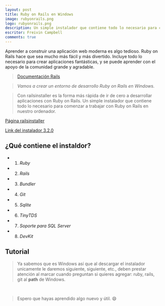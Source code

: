 ```yaml
---
layout: post
title: Ruby on Rails en Windows
image: rubyonrails.png
logo: rubyonrails.png
description: Un simple instalador que contiene todo lo necesario para comenzar a trabajar con Ruby on Rails en nuestro ordenador.
escritor: Freivin Campbell
comments: true
---
```



<!-- letra capital  -->

<p class="intro"><span class="dropcap">A</span>prender a construir una aplicación web moderna es algo tedioso. Ruby on Rails hace que sea mucho más fácil y más divertido. Incluye todo lo necesario para crear aplicaciones fantásticas, y se puede aprender con el apoyo de la comunidad grande y agradable.</p>

>[Documentación Rails](http://guides.rubyonrails.org/)

>_Vamos a crear un entorno de desarrollo Ruby on Rails en Windows._

>Con railsinstaller es la forma más rápida de ir de cero a desarrollar aplicaciones con Ruby on Rails. Un simple instalador que contiene todo lo necesario para comenzar a trabajar con Ruby on Rails en nuestro ordenador.

[Página railsinstaller](http://railsinstaller.org/)

[Link del instalador 3.2.0 ](https://s3.amazonaws.com/railsinstaller/Windows/railsinstaller-3.2.0.exe)

## ¿Qué contiene el instaldor?

* 1. _Ruby_
* 2. _Rails_
* 3. _Bundler_
* 4. _Git_
* 5. _Sqlite_
* 6. _TinyTDS_
* 7. _Soporte para SQL Server_
* 8. _DevKit_

## Tutorial

>Ya sabemos que es Windows así que al descargar el instalador unicamente le daremos siguiente, siguiente, etc., deben prestar atención al marcar cuando preguntan si quieres agregar: ruby, rails, git al **path** de Windows.

<img src="{{ '/assets/img//railsinstaller.png' | prepend: site.baseurl }}" alt="">

<img src="{{ '/assets/img/railsinstaller1.jpg' | prepend: site.baseurl }}" alt="">

> Espero que hayas aprendido algo nuevo y útil. :smile:
